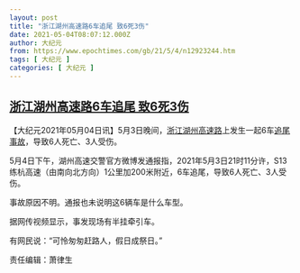 ```yaml
---
layout: post
title: "浙江湖州高速路6车追尾 致6死3伤"
date: 2021-05-04T08:07:12.000Z
author: 大纪元
from: https://www.epochtimes.com/gb/21/5/4/n12923244.htm
tags: [ 大纪元 ]
categories: [ 大纪元 ]
---
```

<!--1620115632000-->
[浙江湖州高速路6车追尾 致6死3伤](https://www.epochtimes.com/gb/21/5/4/n12923244.htm)
------

<div>
<p>【大纪元2021年05月04日讯】5月3日晚间，<a href="https://www.epochtimes.com/gb/tag/%E6%B5%99%E6%B1%9F%E6%B9%96%E5%B7%9E%E9%AB%98%E9%80%9F%E8%B7%AF.html">浙江湖州高速路</a>上发生一起6车<a href="https://www.epochtimes.com/gb/tag/%E8%BF%BD%E5%B0%BE%E4%BA%8B%E6%95%85.html">追尾事故</a>，导致6人死亡、3人受伤。</p><p>5月4日下午，湖州高速交警官方微博发通报指，2021年5月3日21时11分许，S13练杭高速（由南向北方向）1公里加200米附近，6车追尾，导致6人死亡、3人受伤。</p><p>事故原因不明。通报也未说明这6辆车是什么车型。</p><p>据网传视频显示，事发现场有半挂牵引车。</p><p>有网民说：“可怜匆匆赶路人，假日成祭日。”</p><p style="text-align: center;"><p>责任编辑：萧律生</p>
</div>
